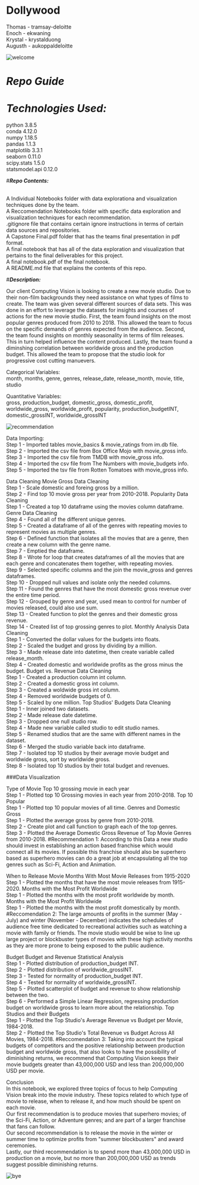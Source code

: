 # Dollywood
Thomas - tramsay-deloitte  
Enoch - ekwaning  
Krystal - krystalduong  
Augusth - aukoppaldeloitte  

![welcome](https://media.giphy.com/media/l0MYGb1LuZ3n7dRnO/giphy.gif) 

# ***Repo Guide***

# ***Technologies Used:***
python 3.8.5  
conda 4.12.0  
numpy 1.18.5  
pandas 1.1.3  
matplotlib 3.3.1  
seaborn 0.11.0  
scipy.stats 1.5.0  
statsmodel.api 0.12.0  

#***Repo Contents:***

<br> A Individual Notebooks folder with data explorationa and visualization techniques done by the team.
<br> A Reccomendation Notebooks folder with specific data exploration and visualization techniques for each recommendation.
<br> .gitignore file that contains certain ignore instructions in terms of certain data sources and repositories.
<br> A Capstone Final.pdf folder that has the teams final presentation in pdf format.
<br> A final notebook that has all of the data exploration and visualization that pertains to the final deliverables for this project.
<br> A final notebook.pdf of the final notebook.
<br> A README.md file that explains the contents of this repo. 

#***Description:***

Our client Computing Vision is looking to create a new movie studio. Due to their non-film backgrounds they need assistance on what types of films to create. The team was given several different sources of data sets. This was done in an effort to leverage the datasets for insights and courses of actions for the new movie studio. First, the team found insights on the most popular genres produced from 2010 to 2018. This allowed the team to focus on the specific demands of genres expected from the audience. Second, the team found insights on monthly seasonality in terms of film releases. This in turn helped influence the content produced.  Lastly, the team found a diminshing correlation between worldwide gross and the production budget. This allowed the team to propose that the studio look for progressive cost cutting manuevers.

Categorical Variables: 
<br> month, months, genre, genres, release_date, release_month, movie, title, studio

Quantitative Variables: 
<br> gross, production_budget, domestic_gross, domestic_profit, worldwide_gross, worldwide_profit, popularity, production_budgetINT, domestic_grossINT, worldwide_grossINT

![recommendation](https://media.giphy.com/media/sdjzyK11BKMRK5fw3q/giphy.gif)

Data Importing:
<br>Step 1 - Imported tables movie_basics & movie_ratings from im.db file.
<br>Step 2 - Imported the csv file from Box Office Mojo with movie_gross info. 
<br>Step 3 - Imported the csv file from TMDB with movie_gross info.
<br>Step 4 - Imported the csv file from The Numbers with movie_budgets info.
<br>Step 5 - Imported the tsv file from Rotten Tomatoes with movie_gross info. 

Data Cleaning
Movie Gross Data Cleaning
<br>Step 1 - Scale domestic and foreing gross by a million.
<br>Step 2 - Find top 10 movie gross per year from 2010-2018.
Popularity Data Cleaning
<br>Step 1 - Created a top 10 dataframe using the movies column dataframe.
Genre Data Cleaning
<br>Step 4 - Found all of the different unique genres.
<br>Step 5 - Created a dataframe of all of the genres with repeating movies to represent movies as multiple genres.
<br>Step 6 - Defined function that isolates all the movies that are a genre, then create a new column with the genre name.
<br>Step 7 - Emptied the dataframe.
<br>Step 8 - Wrote for loop that creates dataframes of all the movies that are each genre and concatenates them together, with repeating movies.
<br>Step 9 - Selected specific columns and the join the movie_gross and genres dataframes.
<br>Step 10 - Dropped null values and isolate only the needed columns.
<br>Step 11 - Found the genres that have the most domestic gross revenue over the entire time period.
<br>Step 12 - Grouped by genre and year, used mean to control for number of movies released, could also use sum.
<br>Step 13 - Created function to plot the genres and their domestic gross revenue.
<br>Step 14 - Created list of top grossing genres to plot.
Monthly Analysis Data Cleaning
<br>Step 1 - Converted the dollar values for the budgets into floats.
<br>Step 2 - Scaled the budget and gross by dividing by a million.
<br>Step 3 - Made release date into datetime, then create variable called release_month.
<br>Step 4 - Created domestic and worldwide profits as the gross minus the budget.
Budget vs. Revenue Data Cleaning
<br>Step 1 - Created a production column int column.
<br>Step 2 - Created a domestic gross int column.
<br>Step 3 - Created a woldwide gross int column.
<br>Step 4 - Removed worldwide budgets of 0.
<br>Step 5 - Scaled by one million.
Top Studios' Budgets Data Cleaning 
<br>Step 1 - Inner joined two datasets.
<br>Step 2 - Made release date datetime.
<br>Step 3 - Dropped one null studio row.
<br>Step 4 - Made new variable called studio to edit studio names.
<br>Step 5 - Renamed studios that are the same with different names in the dataset.
<br>Step 6 - Merged the studio variable back into dataframe.
<br>Step 7 - Isolated top 10 studios by their average movie budget and worldwide gross, sort by worldwide gross.
<br>Step 8 - Isolated top 10 studios by their total budget and revenues.

###Data Visualization

Type of Movie
Top 10 grossing movie in each year
<br>Step 1 - Plotted top 10 Grossing movies in each year from 2010-2018.
Top 10 Popular
<br>Step 1 - Plotted top 10 popular movies of all time.
Genres and Domestic Gross
<br>Step 1 - Plotted the average gross by genre from 2010-2018.
<br>Step 2 - Create plot and call function to graph each of the top genres.
<br>Step 3 - Plotted the Average Domestic Gross Revenue of Top Movie Genres from 2010-2018.
#Recommendation 1: According to this Data a new studio should invest in establishing an action based franchise which would connect all its movies. If possible this franchise should also be superhero based as superhero movies can do a great job at encapsulating all the top genres such as Sci-Fi, Action and Animation.

When to Release Movie
Months With Most Movie Releases from 1915-2020
<br>Step 1 - Plotted the months that have the most movie releases from 1915-2020.
Months with the Most Profit Worldwide
<br>Step 1 - Plotted the months with the most profit worldwide by month.
Months with the Most Profit Worldwide
<br>Step 1 - Plotted the months with the most profit domestically by month.
#Reccomendation 2: The large amounts of profits in the summer (May - July) and winter (November - December) indicates the schedules of audience free time dedicated to recreational activities such as watching a movie with family or friends. The movie studio would be wise to line up large project or blockbuster types of movies with these high activity months as they are more prone to being exposed to the public audience.

Budget
Budget and Revenue Statistical Analysis
<br>Step 1 - Plotted distribution of production_budget INT.
<br>Step 2 - Plotted distribution of worldwide_grossINT. 
<br>Step 3 - Tested for normality of production_budget INT. 
<br>Step 4 - Tested for normality of worldwide_grossINT.
<br>Step 5 - Plotted scatterplot of budget and revenue to show relationship between the two.
<br>Step 6 - Performed a Simple Linear Regression, regressing production budget on worldwide gross to learn more about the relationship.
Top Studios and their Budgets
<br>Step 1 - Plotted the Top Studio's Average Revenue vs Budget per Movie, 1984-2018.
<br>Step 2 - Plotted the Top Studio's Total Revenue vs Budget Across All Movies, 1984-2018.
#Reccomendation 3: Taking into account the typical budgets of competitors and the positive relationship between production budget and worldwide gross, that also looks to have the possibility of diminishing returns, we recommend that Computing Vision keeps their movie budgets greater than 43,000,000 USD and less than 200,000,000 USD per movie.

Conclusion
<br>In this notebook, we explored three topics of focus to help Computing Vision break into the movie industry. These topics related to which type of movie to release, when to release it, and how much should be spent on each movie.
<br>Our first recommendation is to produce movies that superhero movies; of the Sci-Fi, Action, or Adventure genres; and are part of a larger franchise that fans can follow.
<br>Our second recommendation is to release the movie in the winter or summer time to optimize profits from "summer blockbusters" and award ceremonies.
<br>Lastly, our third recommendation is to spend more than 43,000,000 USD in production on a movie, but no more than 200,000,000 USD as trends suggest possible diminishing returns.

![bye](https://media.giphy.com/media/m9eG1qVjvN56H0MXt8/giphy.gif) 
